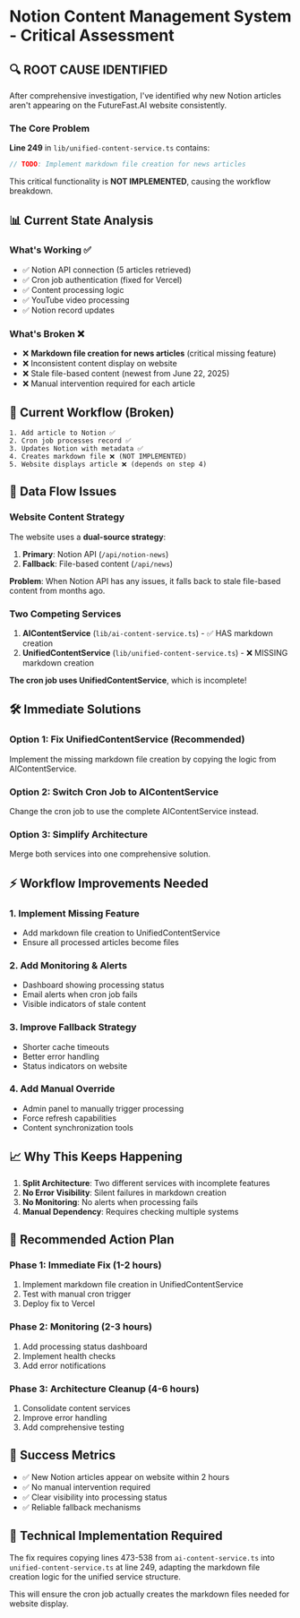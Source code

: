 # Notion Content Management System - Critical Assessment

## 🔍 **ROOT CAUSE IDENTIFIED**

After comprehensive investigation, I've identified why new Notion articles aren't appearing on the FutureFast.AI website consistently.

### **The Core Problem**
**Line 249** in `lib/unified-content-service.ts` contains:
```javascript
// TODO: Implement markdown file creation for news articles
```

This critical functionality is **NOT IMPLEMENTED**, causing the workflow breakdown.

## 📊 **Current State Analysis**

### **What's Working** ✅
- ✅ Notion API connection (5 articles retrieved)
- ✅ Cron job authentication (fixed for Vercel)
- ✅ Content processing logic
- ✅ YouTube video processing
- ✅ Notion record updates

### **What's Broken** ❌
- ❌ **Markdown file creation for news articles** (critical missing feature)
- ❌ Inconsistent content display on website
- ❌ Stale file-based content (newest from June 22, 2025)
- ❌ Manual intervention required for each article

## 🔄 **Current Workflow (Broken)**

```
1. Add article to Notion ✅
2. Cron job processes record ✅  
3. Updates Notion with metadata ✅
4. Creates markdown file ❌ (NOT IMPLEMENTED)
5. Website displays article ❌ (depends on step 4)
```

## 🎯 **Data Flow Issues**

### **Website Content Strategy**
The website uses a **dual-source strategy**:
1. **Primary**: Notion API (`/api/notion-news`) 
2. **Fallback**: File-based content (`/api/news`)

**Problem**: When Notion API has any issues, it falls back to stale file-based content from months ago.

### **Two Competing Services**
1. **AIContentService** (`lib/ai-content-service.ts`) - ✅ HAS markdown creation
2. **UnifiedContentService** (`lib/unified-content-service.ts`) - ❌ MISSING markdown creation

**The cron job uses UnifiedContentService**, which is incomplete!

## 🛠️ **Immediate Solutions**

### **Option 1: Fix UnifiedContentService (Recommended)**
Implement the missing markdown file creation by copying the logic from AIContentService.

### **Option 2: Switch Cron Job to AIContentService**
Change the cron job to use the complete AIContentService instead.

### **Option 3: Simplify Architecture**
Merge both services into one comprehensive solution.

## ⚡ **Workflow Improvements Needed**

### **1. Implement Missing Feature**
- Add markdown file creation to UnifiedContentService
- Ensure all processed articles become files

### **2. Add Monitoring & Alerts**
- Dashboard showing processing status
- Email alerts when cron job fails
- Visible indicators of stale content

### **3. Improve Fallback Strategy**
- Shorter cache timeouts
- Better error handling
- Status indicators on website

### **4. Add Manual Override**
- Admin panel to manually trigger processing
- Force refresh capabilities
- Content synchronization tools

## 📈 **Why This Keeps Happening**

1. **Split Architecture**: Two different services with incomplete features
2. **No Error Visibility**: Silent failures in markdown creation
3. **No Monitoring**: No alerts when processing fails
4. **Manual Dependency**: Requires checking multiple systems

## 🚀 **Recommended Action Plan**

### **Phase 1: Immediate Fix (1-2 hours)**
1. Implement markdown file creation in UnifiedContentService
2. Test with manual cron trigger
3. Deploy fix to Vercel

### **Phase 2: Monitoring (2-3 hours)**  
1. Add processing status dashboard
2. Implement health checks
3. Add error notifications

### **Phase 3: Architecture Cleanup (4-6 hours)**
1. Consolidate content services
2. Improve error handling
3. Add comprehensive testing

## 🎯 **Success Metrics**
- ✅ New Notion articles appear on website within 2 hours
- ✅ No manual intervention required
- ✅ Clear visibility into processing status
- ✅ Reliable fallback mechanisms

## 🔧 **Technical Implementation Required**

The fix requires copying lines 473-538 from `ai-content-service.ts` into `unified-content-service.ts` at line 249, adapting the markdown file creation logic for the unified service structure.

This will ensure the cron job actually creates the markdown files needed for website display. 